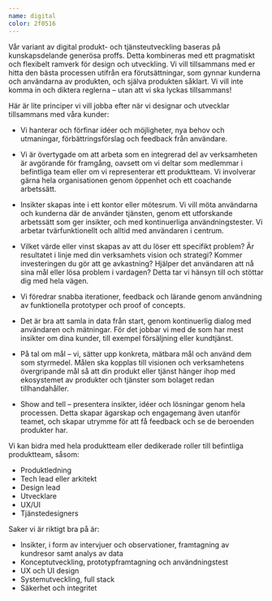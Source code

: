 ```yaml
---
name: digital
color: 2f0516
---
```


<div class="bigText" >

Vår variant av digital produkt- och tjänsteutveckling baseras på kunskapsdelande generösa proffs. Detta kombineras med ett pragmatiskt och flexibelt ramverk för design och utveckling. Vi vill tillsammans med er hitta den bästa processen utifrån era förutsättningar, som gynnar kunderna och användarna av produkten, och själva produkten såklart. Vi vill inte komma in och diktera reglerna – utan att vi ska lyckas tillsammans!

</div>

<div class="wrapper">
Här är lite principer vi vill jobba efter när vi designar och utvecklar tillsammans med våra kunder:

- Vi hanterar och förfinar idéer och möjligheter, nya behov och utmaningar, förbättringsförslag och feedback från användare.

- Vi är övertygade om att arbeta som en integrerad del av verksamheten är avgörande för framgång, oavsett om vi deltar som medlemmar i befintliga team eller om vi representerar ett produktteam. Vi involverar gärna hela organisationen genom öppenhet och ett coachande arbetssätt.

- Insikter skapas inte i ett kontor eller mötesrum. Vi vill möta användarna och kunderna där de använder tjänsten, genom ett utforskande arbetssätt som ger insikter, och med kontinuerliga användningstester. Vi arbetar tvärfunktionellt och alltid med användaren i centrum.

- Vilket värde eller vinst skapas av att du löser ett specifikt problem? Är resultatet i linje med din verksamhets vision och strategi? Kommer investeringen du gör att ge avkastning? Hjälper det användaren att nå sina mål eller lösa problem i vardagen? Detta tar vi hänsyn till och stöttar dig med hela vägen.

- Vi föredrar snabba iterationer, feedback och lärande genom användning av funktionella prototyper och proof of concepts.

- Det är bra att samla in data från start, genom kontinuerlig dialog med användaren och mätningar. För det jobbar vi med de som har mest insikter om dina kunder,  till exempel försäljning eller kundtjänst.

- På tal om mål – vi, sätter upp konkreta, mätbara mål och använd dem som styrmedel. Målen ska kopplas till visionen och verksamhetens övergripande mål så att din produkt eller tjänst hänger ihop med ekosystemet av produkter och tjänster som bolaget redan tillhandahåller.

- Show and tell – presentera insikter, idéer och lösningar genom hela processen. Detta skapar ägarskap och engagemang även utanför teamet, och skapar utrymme för att få feedback och se de beroenden produkter har.

Vi kan bidra med hela produktteam eller dedikerade roller till befintliga produktteam, såsom:

- Produktledning
- Tech lead eller arkitekt
- Design lead
- Utvecklare
- UX/UI
- Tjänstedesigners

<div class=bigText>

Saker vi är riktigt bra på är:

</div>

- Insikter, i form av intervjuer och observationer, framtagning av kundresor samt analys av data
- Konceptutveckling, prototypframtagning och användningstest
- UX och UI design
- Systemutveckling, full stack
- Säkerhet och integritet

</div>
